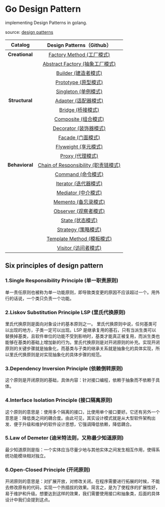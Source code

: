 # Go Design Pattern

implementing Design Patterns in golang.

source: [design patterns](https://refactoring.guru/design-patterns)

|  **Catalog**   |             **Design Patterns（Github）**              |
| :------------: | :----------------------------------------------------: |
| **Creational** |        [Factory Method (工厂模式)](01_factory)         |
|                | [Abstract Factory (抽象工厂模式)](02_abstract_factory) |
|                |           [Builder (建造者模式)](03_builder)           |
|                |          [Prototype (原型模式)](04_prototype)          |
|                |          [Singleton (单例模式)](05_singleton)          |
| **Structural** |           [Adapter (适配器模式)](06_adapter)           |
|                |             [Bridge (桥接模式)](07_bridge)             |
|                |          [Composite (组合模式)](08_composite)          |
|                |               [Decorator (装饰器模式)]()               |
|                |                 [Facade (门面模式)]()                  |
|                |                [Flyweight (享元模式)]()                |
|                |                  [Proxy (代理模式)]()                  |
| **Behavioral** |        [Chain of Responsibility (职责链模式)]()        |
|                |                 [Command (命令模式)]()                 |
|                |               [Iterator (迭代器模式)]()                |
|                |                [Mediator (中介模式)]()                 |
|                |                [Memento (备忘录模式)]()                |
|                |               [Observer (观察者模式)]()                |
|                |                  [State (状态模式)]()                  |
|                |                [Strategy (策略模式)]()                 |
|                |             [Template Method (模板模式)]()             |
|                |                [Visitor (访问者模式)]()                |

## Six principles of design pattern

### 1.Single Responsibility Principle (单一职责原则)

单一责任原则也被称为单一功能原则，即导致类变更的原因不应该超过一个。用外行的话说，一个类只负责一个功能。

### 2.Liskov Substitution Principle LSP (里氏代换原则)

里氏代换原则是面向对象设计的基本原则之一。 里氏代换原则中说，任何基类可以出现的地方，子类一定可以出现。LSP 是继承复用的基石，只有当派生类可以替换掉基类，且软件单位的功能不受到影响时，基类才能真正被复用，而派生类也能够在基类的基础上增加新的行为。里氏代换原则是对开闭原则的补充。实现开闭原则的关键步骤就是抽象化，而基类与子类的继承关系就是抽象化的具体实现，所以里氏代换原则是对实现抽象化的具体步骤的规范。

### 3.Dependency Inversion Principle (依赖倒转原则)

这个原则是开闭原则的基础，具体内容：针对接口编程，依赖于抽象而不依赖于具体。

### 4.Interface Isolation Principle (接口隔离原则)

这个原则的意思是：使用多个隔离的接口，比使用单个接口要好。它还有另外一个意思是：降低类之间的耦合度。由此可见，其实设计模式就是从大型软件架构出发、便于升级和维护的软件设计思想，它强调降低依赖，降低耦合。

### 5.Law of Demeter (迪米特法则，又称最少知道原则)

最少知道原则是指：一个实体应当尽量少地与其他实体之间发生相互作用，使得系统功能模块相对独立。

### 6.Open-Closed Principle (开闭原则)

开闭原则的意思是：对扩展开放，对修改关闭。在程序需要进行拓展的时候，不能去修改原有的代码，实现一个热插拔的效果。简言之，是为了使程序的扩展性好，易于维护和升级。想要达到这样的效果，我们需要使用接口和抽象类，后面的具体设计中我们会提到这点。
